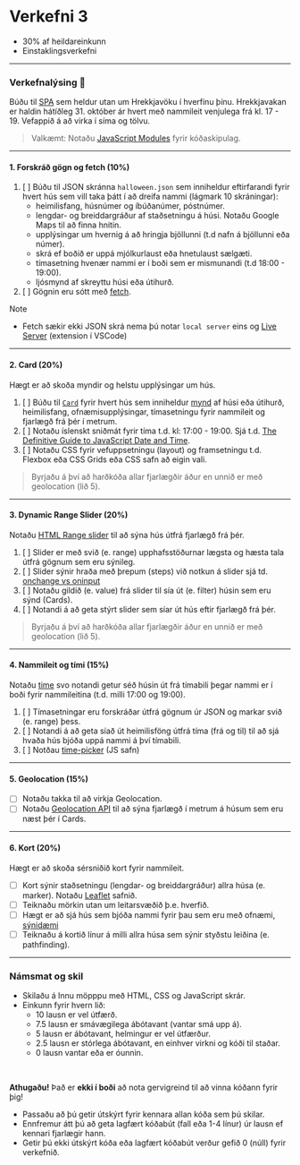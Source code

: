 # Verkefni 3 

- 30% af heildareinkunn
- Einstaklingsverkefni

---

### Verkefnalýsing 🎃

Búðu til [SPA](https://developer.mozilla.org/en-US/docs/Glossary/SPA) sem heldur utan um Hrekkjavöku í hverfinu þínu. Hrekkjavakan er haldin hátíðleg 31. október ár hvert með nammileit venjulega frá kl. 17 - 19. Vefappið á að virka í síma og tölvu. 

> Valkæmt: Notaðu [JavaScript Modules](https://www.freecodecamp.org/news/difference-between-default-and-named-exports-in-javascript/) fyrir kóðaskipulag.

---

#### 1. Forskráð gögn og fetch (10%)

1. [ ] Búðu til JSON skránna `halloween.json` sem inniheldur eftirfarandi fyrir hvert hús sem vill taka þátt í að dreifa nammi (lágmark 10 skráningar): 
    - heimilisfang, húsnúmer og íbúðanúmer, póstnúmer.
    - lengdar- og breiddargráður af staðsetningu á húsi. Notaðu Google Maps til að finna hnitin.
    - upplýsingar um hvernig á að hringja bjöllunni (t.d nafn á bjöllunni eða númer).
    - skrá ef boðið er uppá mjólkurlaust eða hnetulaust sælgæti.
    - tímasetning hvenær nammi er í boði sem er mismunandi (t.d 18:00 - 19:00). 
    - ljósmynd af skreyttu húsi eða útihurð.
1. [ ] Gögnin eru sótt með [fetch](https://github.com/GunnarThorunnarson/FORR3JS05DU/wiki/Asynchronous).
   
> [!NOTE]
> - Fetch sækir ekki JSON skrá nema þú notar `local server` eins og [Live Server](https://marketplace.visualstudio.com/items?itemName=ritwickdey.LiveServer) (extension í VSCode)

<!--  - staðan á nammminu, búið eða ekki (skráðu 2 hús þannig að nammið er búið í JSON skránni) -->

---

#### 2. Card (20%)

Hægt er að skoða myndir og helstu upplýsingar um hús.

1. [ ] Búðu til [`Card`](https://www.w3schools.com/howto/howto_css_cards.asp) fyrir hvert hús sem inniheldur [mynd](https://softauthor.com/javascript-working-with-images/) af húsi eða útihurð, heimilisfang, ofnæmisupplýsingar, tímasetningu fyrir nammileit og fjarlægð frá þér í metrum. 
1. [ ] Notaðu íslenskt sniðmát fyrir tíma t.d. kl: 17:00 - 19:00. Sjá t.d. [The Definitive Guide to JavaScript Date and Time](https://bugfender.com/blog/javascript-date-and-time/).
1. [ ] Notaðu CSS fyrir vefuppsetningu (layout) og framsetningu t.d. Flexbox eða CSS Grids eða CSS safn að eigin vali. 

> Byrjaðu á því að harðkóða allar fjarlægðir áður en unnið er með geolocation (lið 5).

---

#### 3. Dynamic Range Slider (20%)

Notaðu [HTML Range slider](https://developer.mozilla.org/en-US/docs/Web/HTML/Element/input/range) til að sýna hús útfrá fjarlægð frá þér. 

1. [ ] Slider er með svið (e. range) upphafsstöðurnar lægsta og hæsta tala útfrá gögnum sem eru sýnileg.
1. [ ] Slider sýnir hraða með þrepum (steps) við notkun á slider sjá td. [onchange vs oninput](https://www.impressivewebs.com/onchange-vs-oninput-for-range-sliders/)
1. [ ] Notaðu gildið (e. value) frá slider til sía út (e. filter) húsin sem eru sýnd (Cards).
1. [ ] Notandi á að geta stýrt slider sem síar út hús eftir fjarlægð frá þér.

> Byrjaðu á því að harðkóða allar fjarlægðir áður en unnið er með geolocation (lið 5).

---

#### 4. Nammileit og tími (15%)

Notaðu [time](https://developer.mozilla.org/en-US/docs/Web/HTML/Reference/Elements/input/time) svo notandi getur séð húsin út frá tímabili þegar nammi er í boði fyrir nammileitina (t.d. milli 17:00 og 19:00).

1. [ ] Tímasetningar eru forskráðar útfrá gögnum úr JSON og markar svið (e. range) þess.
1. [ ] Notandi á að geta síað út heimilisföng útfrá tíma (frá og til) til að sjá hvaða hús bjóða uppá nammi á því tímabili. 
1. [ ] Notðau [time-picker](https://flatpickr.js.org/examples/#time-picker) (JS safn) 

---

#### 5. Geolocation (15%)
- [ ] Notaðu takka til að virkja Geolocation.
- [ ] Notaðu [Geolocation API](https://developer.mozilla.org/en-US/docs/Web/API/Geolocation_API) til að sýna fjarlægð í metrum á húsum sem eru næst þér í Cards.

<!--
> Notaðu [Local Port Forwarding í VS Code](https://code.visualstudio.com/docs/editor/port-forwarding) (ath. vera loggaður á símanum líka á GitHub) þegar þú vinnur með Geolocation.
-->

---

#### 6. Kort (20%)
Hægt er að skoða sérsniðið kort fyrir nammileit.

- [ ] Kort sýnir staðsetningu (lengdar- og breiddargráður) allra húsa (e. marker). Notaðu [Leaflet](https://leafletjs.com/examples/quick-start/) safnið.
- [ ] Teiknaðu mörkin utan um leitarsvæðið þ.e. hverfið. 
- [ ] Hægt er að sjá hús sem bjóða nammi fyrir þau sem eru með ofnæmi, [sýnidæmi](https://www.google.com/maps/d/viewer?mid=11EAQly9JnnG9AuZhL-yHmTD0KsRZB_8&ll=64.14573221690978%2C-21.92584639413263&z=14)
- [ ] Teiknaðu á kortið línur á milli allra húsa sem sýnir styðstu leiðina (e. pathfinding).

<!-- - [ ] hægt er að taka út hús af korti þar sem nammið hefur klárast (forskráð í JSON). -->

---

### Námsmat og skil

- Skilaðu á Innu möpppu með HTML, CSS og JavaScript skrár.
- Einkunn fyrir hvern lið: 
    - 10 lausn er vel útfærð.
    - 7.5 lausn er smávægilega ábótavant (vantar smá upp á).
    - 5 lausn er ábótavant, helmingur er vel útfærður.
    - 2.5 lausn er stórlega ábótavant, en einhver virkni og kóði til staðar.
    - 0 lausn vantar eða er óunnin.

<br>

**Athugaðu!**
Það er **ekki í boði** að nota gervigreind til að vinna kóðann fyrir þig! <br>
- Passaðu að þú getir útskýrt fyrir kennara allan kóða sem þú skilar.
- Ennfremur átt þú að geta lagfært kóðabút (fall eða 1-4 línur) úr lausn ef kennari fjarlægir hann.
- Getir þú ekki útskýrt kóða eða lagfært kóðabút verður gefið 0 (núll) fyrir verkefnið. 


<!-- Það þarf **ekki** að tengja allar síur þannig að þær virki saman. -->

